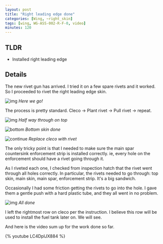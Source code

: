 ```yaml
---
layout: post
title: "Right leading edge done"
categories: [Wing, ~right_skin]
tags: [wing, WG-ASS-002-R-F-0, video]
minutes: 120
---
```


## TLDR

- Installed right leading edge

## Details

The new rivet gun has arrived. I tried it on a few spare rivets and it worked. So I proceeded to rivet the right leading edge skin.

![img](https://lh3.googleusercontent.com/pw/AP1GczME-2M6tqpeTTG1Zx_VlaFnyw2N2FyE-pi5EsD_u3J32LMqoRbfmNnAA923_nq6f9foqif10dsjbktYl1FDg6RLpYBbleylmuxk6mLJrQkpzJvV0liL_5kPgbEdAE2vh6Ul4dOC_bRrah1yEC0HhZd_yQ=w1284-h1712-s-no-gm?authuser=0)
_Here we go!_

The process is pretty standard. Cleco -> Plant rivet -> Pull rivet -> repeat.

![img](https://lh3.googleusercontent.com/pw/AP1GczNGZGUyzxCT1HecMbDADF_Cj3x0B3lNm73HrUmHaWpMqqsRllxPQ3oBPUqKNxvczMnl0A7e28IYw3G65tkDJGh7Bv2sstDPaF4NF-a2eCkQKw6mOTGFHBTVkHpt8yI2qgjO54y2I_TeSy7GNEy9D_Hd6g=w2282-h1712-s-no-gm?authuser=0)
_Half way through on top_

![bottom](https://lh3.googleusercontent.com/pw/AP1GczNeumawLfrf2XDwKeBt1DB6KNuXvQi2zHDH8cSdTr8k5Yy1hAaglQv75n2JY_eZEomBbPsrfcgCz4gcu_oHLyuXtzxZQpzfJA6RNc44lp0ED6NAozVQnibCBG1vFlTQReY7WXzf87q_qX33fzOZ3hx1mw=w2282-h1712-s-no-gm?authuser=0)
_Bottom skin done_

![continue](https://lh3.googleusercontent.com/pw/AP1GczNRICDHCf80nakgi8m1YlGXeNujf9cEWCBDI7Zfvmo1-VweZwQMxLonYhCViaAQoBoUvvDAFCWvlkOzNj3wXk1RdckqUOafGjbsk-SUQXptj8gl3-V5l5d4fhoP_FP0OM0r-8eaLB8A0jwcN72m-dNVng=w1284-h1712-s-no-gm?authuser=0)
_Replace cleco with rivet_

The only tricky point is that I needed to make sure the main spar countersink enforcement strip is installed correctly. ie, every hole on the enforcement should have a rivet going through it.

As I riveted each one, I checked from inspection hatch that the rivet went through all holes correctly. In particular, the rivets needed to go through: top skin, main skin, main spar, enforcement strip. It's a big sandwich.

Occasionally I had some friction getting the rivets to go into the hole. I gave them a gentle push with a hard plastic tube, and they all went in no problem.

![img](https://lh3.googleusercontent.com/pw/AP1GczOGA6Yt6Fg7THpLu18Yvu35I-9nFScOyfpTXqzrNjFvGN4L-Qp1ROSJwG-gkko32bIT2LpiPp4O-ysh-VX8bHACWD4CZaEB2MgbvThsf8Gsu-hMK7-NeWPwb-yMWSrG8Ygsl3ynS8oVCF-ibkThdmxBVA=w1284-h1712-s-no-gm?authuser=0)
_All done_

I left the rightmost row on cleco per the instruction. I believe this row will be used to install the fuel tank later on. We will see.

And here is the video sum up for the work done so far.

{% youtube LC4DplJX884 %}
